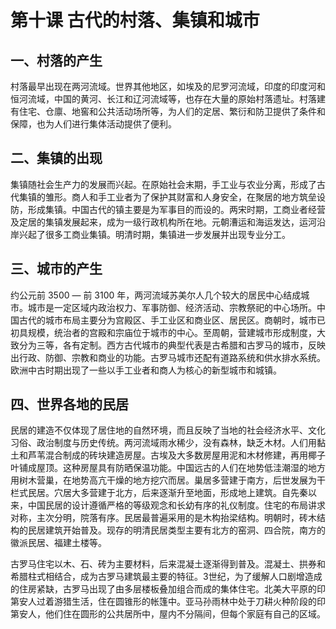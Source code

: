 # 第十课 古代的村落、集镇和城市

## 一、村落的产生

村落最早出现在两河流域。世界其他地区，如埃及的尼罗河流域，印度的印度河和恒河流域，中国的黄河、长江和辽河流域等，也存在大量的原始村落遗址。村落建有住宅、仓廪、地窖和公共活动场所等，为人们的定居、繁衍和防卫提供了条件和保障，也为人们进行集体活动提供了便利。

## 二、集镇的出现

集镇随社会生产力的发展而兴起。在原始社会末期，手工业与农业分离，形成了古代集镇的雏形。商人和手工业者为了保护其财富和人身安全，在聚居的地方筑垒设防，形成集镇。中国古代的镇主要是为军事目的而设的。两宋时期，工商业者经营及定居的集镇发展起来，成为一级行政机构所在地。元朝漕运和海运发达，运河沿岸兴起了很多工商业集镇。明清时期，集镇进一步发展并出现专业分工。

## 三、城市的产生

约公元前 3500 — 前 3100 年，两河流域苏美尔人几个较大的居民中心结成城市。城市是一定区域内政治权力、军事防御、经济活动、宗教祭祀的中心场所。中国古代的城市布局主要分为宫殿区、手工业区和商业区、居民区。商朝时，城市已初具规模，统治者的宫殿和宗庙位于城市的中心。至周朝，营建城市形成制度，大致分为三等，各有定制。西方古代城市的典型代表是古希腊和古罗马的城市，反映出行政、防御、宗教和商业的功能。古罗马城市还配有道路系统和供水排水系统。欧洲中古时期出现了一些以手工业者和商人为核心的新型城市和城镇。

## 四、世界各地的民居

民居的建造不仅体现了居住地的自然环境，而且反映了当地的社会经济水平、文化习俗、政治制度与历史传统。两河流域雨水稀少，没有森林，缺乏木材。人们用黏土和芦苇混合制成的砖块建造房屋。古埃及大多数房屋用泥和木材修建，再用椰子叶铺成屋顶。这种房屋具有防晒保温功能。中国远古的人们在地势低洼潮湿的地方用树木营巢，在地势高亢干燥的地方挖穴而居。巢居多营建于南方，后世发展为干栏式民居。穴居大多营建于北方，后来逐渐升至地面，形成地上建筑。自先秦以来，中国民居的设计遵循严格的等级观念和长幼有序的礼仪制度。住宅的布局讲求对称，主次分明，院落有序。民居最普遍采用的是木构抬梁结构。明朝时，砖木结构的民居建筑开始普及。现存的明清民居类型主要有北方的窑洞、四合院，南方的徽派民居、福建土楼等。

古罗马住宅以木、石、砖为主要材料，后来混凝土逐渐得到普及。混凝土、拱券和希腊柱式相结合，成为古罗马建筑最主要的特征。3世纪，为了缓解人口剧增造成的住房紧缺，古罗马出现了由多层楼板叠加组合而成的集体住宅。北美大平原的印第安人过着游猎生活，住在圆锥形的帐篷中。亚马孙雨林中处于刀耕火种阶段的印第安人，他们住在圆形的公共居所中，屋内不分隔间，但每个家庭有自己的区域。
